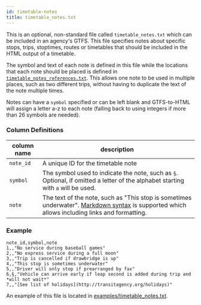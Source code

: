 ```yaml
---
id: timetable-notes
title: timetable_notes.txt
---
```


This is an optional, non-standard file called `timetable_notes.txt` which can be included in an agency's GTFS. This file specifies notes about specific stops, trips, stoptimes, routes or timetables that should be included in the HTML output of a timetable.

The symbol and text of each note is defined in this file while the locations that each note should be placed is defined in [`timetable_notes_references.txt`](/docs/timetable-notes-references). This allows one note to be used in multiple places, such as two different trips, without having to duplicate the text of the note multiple times.

Notes can have a `symbol` specified or can be left blank and GTFS-to-HTML will assign a letter a-z to each note (falling back to using integers if more than 26 symbols are needed).

### Column Definitions

| column name | description |
| ----------- | ----------- |
| `note_id` | A unique ID for the timetable note |
| `symbol` | The symbol used to indicate the note, such as `§`. Optional, if omitted a letter of the alphabet starting with `a` will be used. |
| `note` | The text of the note, such as "This stop is sometimes underwater". [Markdown syntax](https://daringfireball.net/projects/markdown/syntax) is supported which allows including links and formatting. |

### Example

```csv
note_id,symbol,note
1,,"No service during baseball games"
2,,"No express service during a full moon"
3,,"Trip is cancelled if drawbridge is up"
4,,"This stop is sometimes underwater"
5,,"Driver will only stop if prearranged by fax"
6,§,"Vehicle can arrive early if leap second is added during trip and *will not wait*"
7,,"[See list of holidays](http://transitagency.org/holidays)"
```

An example of this file is located in [examples/timetable_notes.txt](https://github.com/BlinkTagInc/gtfs-to-html/blob/master/examples/timetable_notes.txt).
